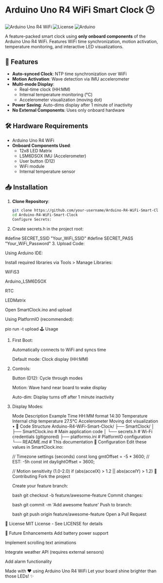 # Arduino Uno R4 WiFi Smart Clock 🕒

![Arduino Uno R4 WiFi](https://www.arduino.cc/en/uploads/Guide/UNO_R4_WIFI_hero.jpg)
![License](https://img.shields.io/badge/License-MIT-green.svg)
![Arduino](https://img.shields.io/badge/Arduino-Uno_R4_WIFI-blue)

A feature-packed smart clock using **only onboard components** of the Arduino Uno R4 WiFi. Features WiFi time synchronization, motion activation, temperature monitoring, and interactive LED visualizations.

## 🌟 Features
- **Auto-synced Clock**: NTP time synchronization over WiFi
- **Motion Activation**: Wave detection via IMU accelerometer
- **Multi-mode Display**:
  - Real-time clock (HH:MM)
  - Internal temperature monitoring (°C)
  - Accelerometer visualization (moving dot)
- **Power Saving**: Auto-dims display after 1 minute of inactivity
- **No External Components**: Uses only onboard hardware

## 🛠️ Hardware Requirements
- Arduino Uno R4 WiFi
- **Onboard Components Used**:
  - 12x8 LED Matrix
  - LSM6DSOX IMU (Accelerometer)
  - User button (D12)
  - WiFi module
  - Internal temperature sensor

## 📥 Installation
1. **Clone Repository**:
   ```bash
   git clone https://github.com/your-username/Arduino-R4-WiFi-Smart-Clock.git
   cd Arduino-R4-WiFi-Smart-Clock
   Configure Secrets:
2. Create secrets.h in the project root:

#define SECRET_SSID "Your_WiFi_SSID"
#define SECRET_PASS "Your_WiFi_Password"
3. Upload Code:

Using Arduino IDE:

Install required libraries via Tools > Manage Libraries:

WiFiS3

Arduino_LSM6DSOX

RTC

LEDMatrix

Open SmartClock.ino and upload

Using PlatformIO (recommended):

pio run -t upload
🕹️ Usage
1. First Boot:

    Automatically connects to WiFi and syncs time

    Default mode: Clock display (HH:MM)

2. Controls:

    Button (D12): Cycle through modes

    Motion: Wave hand near board to wake display

    Auto-dim: Display turns off after 1 minute inactivity

3. Display Modes:

    Mode	Description	Example
    Time	HH:MM format	14:30
    Temperature	Internal chip temperature	27.5°C
    Accelerometer	Moving dot visualization	•
📂 Code Structure
    Arduino-R4-WiFi-Smart-Clock/
    ├── SmartClock/
    │   ├── SmartClock.ino       # Main application code
    │   └── secrets.h            # Wi-Fi credentials (gitignored)
    ├── platformio.ini           # PlatformIO configuration
    └── README.md                # This documentation
🔧 Configuration
    Edit these values in SmartClock.ino:


    // Timezone settings (seconds)
    const long gmtOffset = -5 * 3600;  // EST: -5h
    const int daylightOffset = 3600;

    // Motion sensitivity (1.0-2.0)
    if (abs(accelX) > 1.2 || abs(accelY) > 1.2)
🤝 Contributing
    Fork the project

    Create your feature branch:

    bash
    git checkout -b feature/awesome-feature
    Commit changes:

    bash
    git commit -m 'Add awesome feature'
    Push to branch:

    bash
    git push origin feature/awesome-feature
    Open a Pull Request

📜 License
MIT License - See LICENSE for details

🌱 Future Enhancements
Add battery power support

Implement scrolling text animations

Integrate weather API (requires external sensors)

Add alarm functionality

Made with ❤️ using Arduino Uno R4 WiFi
Let your board shine brighter than those LEDs! ✨
